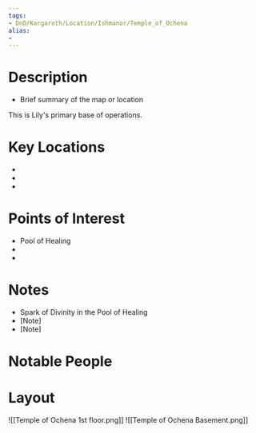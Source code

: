 ```yaml
---
tags:
- DnD/Kargaroth/Location/Ishmanor/Temple_of_Ochena
alias:
- 
---
```


# Description
- Brief summary of the map or location

This is Lily's primary base of operations. 

# Key Locations
- [Location 1]: [Description/Notes]
- [Location 2]: [Description/Notes]
- [Location 3]: [Description/Notes]

# Points of Interest
- Pool of Healing
- [POI 2]: [Description/Notes]
- [POI 3]: [Description/Notes]

# Notes
- Spark of Divinity in the Pool of Healing
- [Note]
- [Note]

# Notable People

# Layout
![[Temple of Ochena 1st floor.png]]
![[Temple of Ochena Basement.png]]